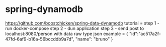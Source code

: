 # spring-dynamodb
https://github.com/boostchicken/spring-data-dynamodb
tutorial =
step 1 - run docker-compose 
step 2 - dun application
step 3 - send post to localhost:8080/person with data raw type json
example = {
    "id":"ac517a2f-47fd-6af9-b16a-56bccddb9a7d",
    "name": "bruno"
}

